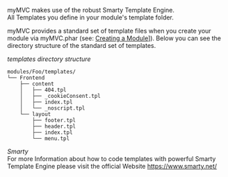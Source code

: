 myMVC makes use of the robust Smarty Template Engine.  
All Templates you define in your module's template folder.

myMVC provides a standard set of template files when you create your module via myMVC.phar (see: [Creating a Module](/creating-a-module/)]). Below you can see the directory structure of the standard set of templates.

_templates directory structure_  
~~~
modules/Foo/templates/
└── Frontend
    ├── content
    │   ├── 404.tpl
    │   ├── _cookieConsent.tpl
    │   ├── index.tpl
    │   └── _noscript.tpl
    └── layout
        ├── footer.tpl
        ├── header.tpl
        ├── index.tpl
        └── menu.tpl
~~~

_Smarty_  
For more Information about how to code templates with powerful Smarty Template Engine please visit the official Website https://www.smarty.net/ 
